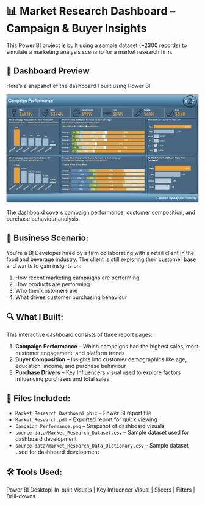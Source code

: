 # 📊 Market Research Dashboard – Campaign & Buyer Insights

This Power BI project is built using a sample dataset (~2300 records) to simulate a marketing analysis scenario for a market research firm.

## 📸 Dashboard Preview

Here’s a snapshot of the dashboard I built using Power BI:

![Dashboard Screenshot](Campaign_Performance.png)

The dashboard covers campaign performance, customer composition, and purchase behaviour analysis.

## 🧠 Business Scenario:
You're a BI Developer hired by a firm collaborating with a retail client in the food and beverage industry. The client is still exploring their customer base and wants to gain insights on:

1. How recent marketing campaigns are performing  
2. How products are performing  
3. Who their customers are  
4. What drives customer purchasing behaviour

## 🔍 What I Built:
This interactive dashboard consists of three report pages:

1. **Campaign Performance** – Which campaigns had the highest sales, most customer engagement, and platform trends  
2. **Buyer Composition** – Insights into customer demographics like age, education, income, and purchase behaviour  
3. **Purchase Drivers** – Key Influencers visual used to explore factors influencing purchases and total sales

## 📁 Files Included:
- `Market_Research_Dashboard.pbix` – Power BI report file  
- `Market_Research.pdf` – Exported report for quick viewing  
- `Campaign_Performance.png` – Snapshot of dashboard visuals
- `source-data/Market_Research_Dataset.csv` – Sample dataset used for dashboard development
- `source-data/market_Research_Data_Dictionary.csv` – Sample dataset used for dashboard development

## 🛠 Tools Used:
Power BI Desktop| In-built Visuals | Key Influencer Visual | Slicers | Filters | Drill-downs




